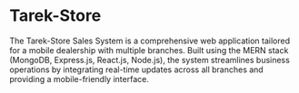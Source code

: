 # Tarek-Store

The Tarek-Store Sales System is a comprehensive web application tailored for a mobile dealership with multiple branches. Built using the MERN stack (MongoDB, Express.js, React.js, Node.js), the system streamlines business operations by integrating real-time updates across all branches and providing a mobile-friendly interface.


